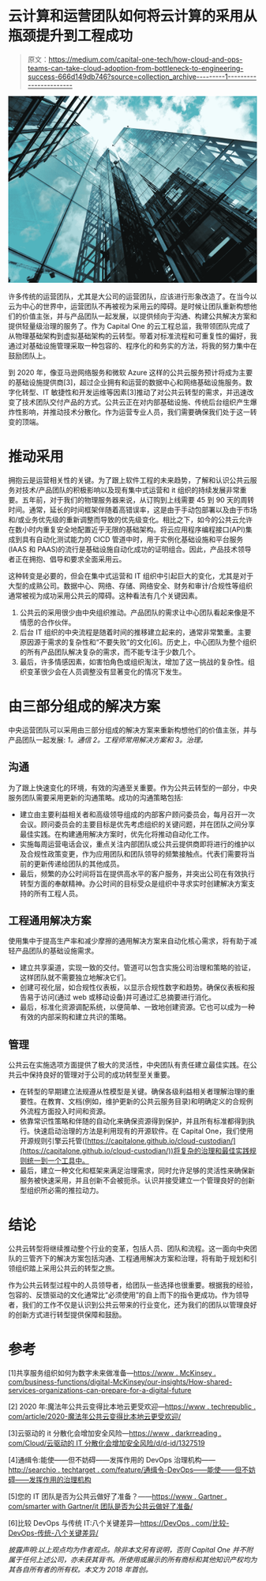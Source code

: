 # 云计算和运营团队如何将云计算的采用从瓶颈提升到工程成功

> 原文：<https://medium.com/capital-one-tech/how-cloud-and-ops-teams-can-take-cloud-adoption-from-bottleneck-to-engineering-success-666d149db746?source=collection_archive---------1----------------------->

![](img/2d0c4378a664646cdf32a884740cd992.png)

许多传统的运营团队，尤其是大公司的运营团队，应该进行形象改造了。在当今以云为中心的世界中，运营团队不再被视为采用云的障碍。是时候让团队重新构想他们的价值主张，并与产品团队一起发展，以提供倾向于沟通、构建公共解决方案和提供轻量级治理的服务了。作为 Capital One 的云工程总监，我带领团队完成了从物理基础架构到虚拟基础架构的云转型。带着对标准流程和可重复性的偏好，我通过对基础设施管理采取一种包容的、程序化的和务实的方法，将我的努力集中在鼓励团队上。

到 2020 年，像亚马逊网络服务和微软 Azure 这样的公共云服务预计将成为主要的基础设施提供商[3]，超过企业拥有和运营的数据中心和网络基础设施服务。数字化转型、IT 敏捷性和开发运维等因素[3]推动了对公共云转型的需求，并迅速改变了技术团队交付产品的方式。公共云正在对内部基础设施、传统后台组织产生爆炸性影响，并推动技术分散化。作为运营专业人员，我们需要确保我们处于这一转变的顶端。

# 推动采用

拥抱云是运营相关性的关键。为了跟上软件工程的未来趋势，了解和认识公共云服务对技术/产品团队的积极影响以及现有集中式运营和 it 组织的持续发展非常重要。五年前，对于我们的物理服务器来说，从订购到上线需要 45 到 90 天的周转时间。通常，延长的时间框架伴随着高错误率，这是由于手动包部署以及由于市场和/或业务优先级的重新调整而导致的优先级变化。相比之下，如今的公共云允许在数小时内重复安全地配置近乎无限的基础架构。将云应用程序编程接口(API)集成到具有自动化测试能力的 CICD 管道中时，用于实例化基础设施和平台服务(IAAS 和 PAAS)的流行是基础设施自动化成功的证明组合。因此，产品技术领导者正在拥抱、倡导和要求全面采用云。

这种转变是必要的，但会在集中式运营和 IT 组织中引起巨大的变化，尤其是对于大型的成熟公司。数据中心、网络、存储、网络安全、财务和审计/合规性等组织通常被视为成功采用公共云的障碍。这种看法有几个关键因素。

1.  公共云的采用很少由中央组织推动。产品团队的需求让中心团队看起来像是不情愿的合作伙伴。
2.  后台 IT 组织的中央流程是随着时间的推移建立起来的，通常非常繁重。主要原因源于需求的复杂性和“不要失败”的文化[6]。历史上，中心团队为整个组织的所有产品团队解决复杂的需求，而不能专注于少数几个。
3.  最后，许多情感因素，如害怕角色或组织淘汰，增加了这一挑战的复杂性。组织变革很少会在人员调整没有显著变化的情况下发生。

# 由三部分组成的解决方案

中央运营团队可以采用由三部分组成的解决方案来重新构想他们的价值主张，并与产品团队一起发展: *1。通信 2。工程师常用解决方案和 3。治理。*

## 沟通

为了跟上快速变化的环境，有效的沟通至关重要。作为公共云转型的一部分，中央服务团队需要采用更新的沟通策略。成功的沟通策略包括:

*   建立由主要利益相关者和高级领导组成的内部客户顾问委员会，每月召开一次会议。顾问委员会的主要目标是优先考虑组织的关键问题，并在团队之间分享最佳实践。在构建通用解决方案时，优先化将推动自动化工作。
*   实施每周运营电话会议，重点关注内部团队或公共云提供商即将进行的维护以及合规性政策变更，作为应用团队和团队领导的频繁接触点。代表们需要将当前的更新传递给团队的其他成员。
*   最后，频繁的办公时间将旨在提供高水平的客户服务，并突出公司在有效执行转型方面的奉献精神。办公时间的目标受众是组织中寻求实时创建解决方案支持的所有工程人员。

## 工程通用解决方案

使用集中于提高生产率和减少摩擦的通用解决方案来自动化核心需求，将有助于减轻产品团队的基础设施需求。

*   建立共享渠道，实现一致的交付。管道可以包含实施公司治理和策略的验证，这样团队就不需要独立地解决它们。
*   创建可视化层，如合规性仪表板，以显示合规性数字和趋势。确保仪表板和报告易于访问(通过 web 或移动设备)并可通过汇总摘要进行消化。
*   最后，标准化资源调配系统，以便简单、一致地创建资源。它也可以成为一种有效的内部采购和建立共识的策略。

## 管理

公共云在实施选项方面提供了极大的灵活性，中央团队有责任建立最佳实践。在公共云中保持良好的管理对于公司的成功转型至关重要。

*   在转型的早期建立法规遵从性模型是关键。确保各级利益相关者理解治理的重要性。在教育、文档(例如，维护更新的公共云服务目录)和明确定义的合规例外流程方面投入时间和资源。
*   依靠常识性策略和伴随的自动化来确保资源得到保护，并且所有标准都得到执行。快速启动治理的方法是利用现有的开源软件。在 Capital One，我们使用开源规则引擎云托管([https://capitalone.github.io/cloud-custodian/](https://capitalone.github.io/cloud-custodian/))将复杂的治理和最佳实践规则统一到一个工具中。
*   最后，建立一种文化和框架来满足治理需求，同时允许足够的灵活性来确保新服务被快速采用，并且创新不会被扼杀。认识并接受建立一个管理良好的创新型组织所必需的推拉动力。

# 结论

公共云转型将继续推动整个行业的变革，包括人员、团队和流程。这一面向中央团队的三管齐下的解决方案包括沟通、工程通用解决方案和治理，将有助于规划和引领组织踏上采用公共云的转型之旅。

作为公共云转型过程中的人员领导者，给团队一些选择也很重要。根据我的经验，包容的、反馈驱动的文化通常比“必须使用”的自上而下的指令更成功。作为领导者，我们的工作不仅是认识到公共云带来的行业变化，还为我们的团队以管理良好的创新方式进行转型提供保障和鼓励。

# 参考

[1]共享服务组织如何为数字未来做准备—[https://www . McKinsey . com/business-functions/digital-McKinsey/our-insights/How-shared-services-organizations-can-prepare-for-a-digital-future](https://www.mckinsey.com/business-functions/digital-mckinsey/our-insights/how-shared-services-organizations-can-prepare-for-a-digital-future)

[2] 2020 年:魔法年公共云变得比本地云更受欢迎—[https://www . techrepublic . com/article/2020-魔法年公共云变得比本地云更受欢迎/](https://www.techrepublic.com/article/2020-the-magic-year-public-cloud-becomes-more-popular-than-on-premises/)

[3]云驱动的 it 分散化会增加安全风险—[https://www . darkrreading . com/Cloud/云驱动的 IT 分散化会增加安全风险/d/d-id/1327519](https://www.darkreading.com/cloud/cloud-driven-it-decentralization-increases-security-risk/d/d-id/1327519)

[4]通缉令:能使——但不妨碍——发挥作用的 DevOps 治理机构——[http://searchio . techtarget . com/feature/通缉令-DevOps——能使——但不妨碍——发挥作用的治理机构](http://searchcio.techtarget.com/feature/Wanted-DevOps-governance-that-enables-doesnt-inhibit-work)

[5]您的 IT 团队是否为公共云做好了准备？——[https://www . Gartner . com/smarter with Gartner/it 团队是否为公共云做好了准备/](https://www.gartner.com/smarterwithgartner/is-your-it-team-prepared-for-public-cloud/)

[6]比较 DevOps 与传统 IT:八个关键差异—[https://DevOps . com/比较-DevOps-传统-八个关键差异/](https://devops.com/comparing-devops-traditional-eight-key-differences/)

*披露声明:以上观点均为作者观点。除非本文另有说明，否则 Capital One 并不附属于任何上述公司，亦未获其背书。所使用或展示的所有商标和其他知识产权均为其各自所有者的所有权。本文为 2018 年首创。*